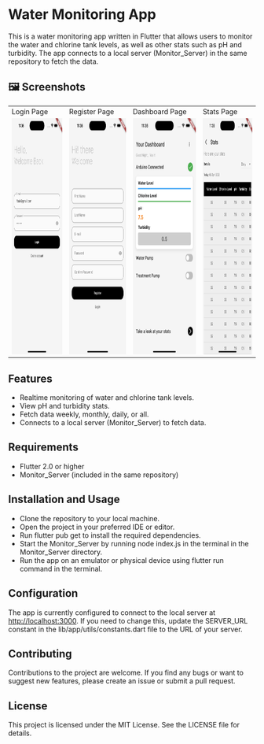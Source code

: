 # Water Monitoring App

This is a water monitoring app written in Flutter that allows users to monitor the water and chlorine tank levels, as well as other stats such as pH and turbidity. The app connects to a local server (Monitor_Server) in the same repository to fetch the data.

## 🖼️ Screenshots <a name = "screenshots"></a>

<table>
  <tr>
    <td>Login Page</td>
     <td>Register Page</td>
     <td>Dashboard Page</td>
     <td>Stats Page</td>
  </tr>
  <tr>
    <td><img src="./screenshots/screen3.png" width=270 height=480></td>
    <td><img src="./screenshots/screen4.png" width=270 height=480></td>
    <td><img src="./screenshots/screen1.png" width=270 height=480></td>
    <td><img src="./screenshots/screen2.png" width=270 height=480></td>
  </tr>
 </table>

## Features

- Realtime monitoring of water and chlorine tank levels.
- View pH and turbidity stats.
- Fetch data weekly, monthly, daily, or all.
- Connects to a local server (Monitor_Server) to fetch data.

## Requirements

- Flutter 2.0 or higher
- Monitor_Server (included in the same repository)

## Installation and Usage

- Clone the repository to your local machine.
- Open the project in your preferred IDE or editor.
- Run flutter pub get to install the required dependencies.
- Start the Monitor_Server by running node index.js in the terminal in the Monitor_Server directory.
- Run the app on an emulator or physical device using flutter run command in the terminal.

## Configuration

The app is currently configured to connect to the local server at <http://localhost:3000>. If you need to change this, update the SERVER_URL constant in the lib/app/utils/constants.dart file to the URL of your server.

## Contributing

Contributions to the project are welcome. If you find any bugs or want to suggest new features, please create an issue or submit a pull request.

## License

This project is licensed under the MIT License. See the LICENSE file for details.
